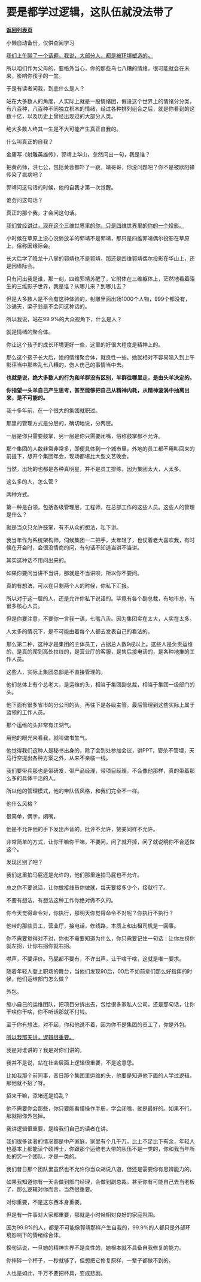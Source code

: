 # 要是都学过逻辑，这队伍就没法带了

[**返回列表页**](/gzh/记忆承载3)

小懒自动备份，仅供查阅学习

[我们上午聊了一个话题，我说，大部分人，都是被环境塑造的。](http://mp.weixin.qq.com/s?__biz=MzU0MjYwNDU2Mw==&mid=2247512635&idx=2&sn=4b139dfc5aa7ee02730f1bbd455b2935&chksm=fb1ade47cc6d5751457b959843d89b58ed167c23a16f364ae23dd9dae85c62227e1a0bdba388&scene=21#wechat_redirect)  

所以咱们作为父母的，要格外当心，你的那些乌七八糟的情绪，很可能就会在未来，影响你孩子的一生。

于是有读者问我，到底什么是人？  

站在大多数人的角度，人实际上就是一股情绪团，假设这个世界上的情绪分分类，有八百种，八百种不同独立积木的情绪，经过各种排列组合之后，就是你看到的这数十亿，以及历史上曾经出现过的大部分人类。  

绝大多数人终其一生是不大可能产生真正自我的。  

什么叫真正的自我？  

金庸写《射雕英雄传》，郭靖上华山，忽然问出一句，我是谁？

把黄药师，洪七公，包括黄蓉都吓了一跳，靖哥哥，你没问题吧？你不是被欧阳锋传染了疯病吧？  

郭靖问这句话的时候，他的自我才第一次觉醒。  

谁会问这句话？  

真正的那个我，才会问这句话。  

[我们曾经讲过，现在这个三维世界里的你，只是四维世界里的你的一个投影。](http://mp.weixin.qq.com/s?__biz=MzU0MjYwNDU2Mw==&mid=2247512165&idx=1&sn=b89d619f0c64d2ddbe13e07231a160a9&chksm=fb1adc19cc6d550f9f2b6deed72aa624e43a025ba672a5a795d1f9bd8977a409ab698cd68df3&scene=21#wechat_redirect)

小时候在草原上没心没肺放羊的郭靖不是郭靖，那只是四维郭靖偶尔投影在草原上，俗称因缘际会。  

长大后学了降龙十八掌的郭靖也不是郭靖，那还是四维郭靖偶尔投影在华山上，还是因缘际会。

只有问出我是谁，那一刻，四维郭靖苏醒了，它附体在三维躯体上，茫然地看着陌生的三维影子世界，我是谁？从哪儿来？到哪儿去？  

但是大多数人是不会有这种体验的，射雕里面出场1000个人物，999个都没有，沙通天，梁子翁是不会问这种话的。  

所以我说，站在99.9%的大众视角下，什么是人？  

就是情绪的聚合体。  

你让这个孩子的成长环境更好一些，这里的好很大程度是精神上的。  

那么这个孩子长大后，她的情绪聚合体，就良性一些。她就相对不容易陷入到上午影评当中那些乱七八糟的，伤人伤己的事情当中去。

 **也就是说，绝大多数人的行为和羊群没有区别，羊群往哪里走，是由头羊决定的。**  

 **你指望一头羊自己产生思考，甚至能够把自己从精神内耗，从精神漩涡中抽离出来，是不可能的。**  

我十多年前，在一个很大的集团就职过。

那里的管理方式是分层的，确切地说，分两层。  

一层是你只需要鼓掌，另一层是你只需要闭嘴，俗称鼓掌都不允许。  

那个集团的人数非常非常多，即便具体到一个城市里，外地的员工都不用叫回来的前提下，想开个集团年会，现场都堪比大型文艺晚会。

当然，出场的也都是各种真明星，并不是员工排练，因为集团太大，人太多。  

这么多的人，怎么管？

两种方式。

第一种是白领，包括各级管理层，工程师，在总部工作的这些人员。这些人的管理是什么？

就是当众只允许鼓掌，有不从众的想法，私下讲。

我当年作为系统架构师，伺候集团一二把手，太年轻了，也仗着老大喜欢我，有时候在开会时，会很没情商的问，有句话不知道当讲不当讲。  

其实这种话不用问出来的。  

如果你要问当讲不当讲，那就是不当讲呗，所以你不要问。

真的有想法，可以在只剩两个人的时候，你私下汇报。  

所以对于这一层的人，还是允许你私下说话的。毕竟有各个副总裁，有地市总，有很多核心人员。  

但是你要注意，不要你一言我一语，七嘴八舌。因为集团实在太大，人实在太多。  

人太多的情况下，是不可能由着每个人都去发表自己的看法的。  

那么第二种，这种才是集团的主体员工，占据总人数9成以上。这些人是负责运维的，是真的爬到高处拉线的，是营业厅的客服，是售后接电话的，是各种地推的工作人员。

这些人，实际上集团总部是不直接管理的。  

他们总体上有个总老大，是运维的头，相当于集团副总裁，相当于集团一级部门的头。  

他下面有很多省市的分公司的头，再往下是各级主管，最后管理到这些实际上属于蓝领的工作人员。  

那个运维的头非常有江湖气。  

用他的眼光来看我，就叫做书生气。  

他觉得我们这种人是秘书出身的，除了会到处参加会议，讲PPT，管杀不管埋，天马行空提出各种方案之外，从来不亲临一线。  

我们要带兵那也是带研发，带产品经理，带项目经理，不会像他那样，真的带着那么多的具体干活的人。  

所以他的管理模式，他的带队伍风格，和我们完全不一样。  

他什么风格？  

很简单，俩字，闭嘴。

他是不允许他的手下发出声音的，批评不允许，赞美同样不允许。  

非常简单的方式，让你干嘛你干嘛，不要问，问了就开掉，问了就说明你不合适做这个。  

发现区别了吧？  

我们这里拍马屁还是允许的，他们那里连拍马屁也不允许。  

总之你不要说话，让你做接线员你做就，每天要接多少个，接就行了。

不要有想法，有想法这种工作你绝对做不久的。

你今天觉得命令对，你执行，那明天你觉得命令不对呢？你执行不执行？  

他带的那些员工，营业厅，接电话，修线路，本质上和出租司机是一回事。  

你不需要觉得对不对，你也不需要知道为什么，你只需要记住一句话：让你左拐你就左拐，让你右拐你就右拐。

噤声，不要评价。马屁都不要有，不许出声，让干啥干啥，这就是唯一要求。  

随着年轻人登上职场的舞台，当他们发现90后，00后不如前辈们那么好指挥的时候，他们运维部门怎么做？  

外包。

缩小自己的运维团队，把项目分拆出去，包给很多家私人公司。还是那句话，让你干啥你干啥，你不听话那就不付钱。  

至于你有想法，对不起，你和他说不着，因为你不是集团的员工了，你是外包。  

[所以我那天讲，逻辑很重要。](http://mp.weixin.qq.com/s?__biz=MzU0MjYwNDU2Mw==&mid=2247512622&idx=2&sn=134febe53c3b3e38d529407ba7be7bf3&chksm=fb1ade52cc6d5744a01956fd1b0f16007e6efd8b9cba21edc0a91181606c5a09535fe671b276&scene=21#wechat_redirect)  

我是对谁讲的？我是对你们讲的。  

我并不是说，站在社会层面上逻辑很重要，不是这意思。  

比如我那个前同事，昔日那个集团里运维的头，他要是知道他下面的人学过逻辑，那他就不招了呀。  

招来干嘛，添堵还是捣乱？  

他不需要你会那些，你只要能看懂操作手册，学会闭嘴，就是最好的。如果不行，那就把你外包掉。  

我讲逻辑很重要，是给我们自己的读者在讲。  

我们很多读者的情况都是中产家庭，家里有个几千万，比上不足比下有余，年轻人也基本上都能读个硕博士，你跟那个运维老大带的队伍不是一类的，你和我当年所处的另一个团队，才是一类的。  

我们昔日那个团队里虽然也不允许你当众胡说八道，但还是需要你有思辨能力的。

如果我知道你有一天会做到部门经理，会做到副总裁，甚至你有可能自己去当老板了，那么逻辑对你而言，当然很重要。  

对你重要，不是这东西本身重要。  

但是有一件事对大家都重要，那就是小时候相对良好的家庭氛围。

因为99.9%的人，都是不可能像郭靖那样产生自我的，99.9%的人都只是外部环境影响下的情绪综合体。  

换句话说，一旦她的精神世界不是良性的，她根本就不具备自我修复的能力。  

你摔碎一个杯子，一秒就够了，但想把它修复原样，一辈子都做不到的。  

人也是如此，千万不要把杯具，变成悲剧。

